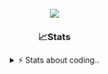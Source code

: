 <div align="center">
  
<p align="center">
  <img src="https://lanyard.cnrad.dev/api/1018290650602553364" />
</p>

### 📈Stats
<details>
    <summary> ⚡ Stats about coding.. </> </summary>
    <br/>

<!--START_SECTION:waka-->
![Code Time](http://img.shields.io/badge/Code%20Time-105%20hrs%2052%20mins-blue)

![Profile Views](http://img.shields.io/badge/Profile%20Views-0-blue)

**🐱 My GitHub Data** 

> 📦 1.2 MB Used in GitHub's Storage 
 > 
> 🏆 1 Contributions in the Year 2025
 > 
> 💼 Opted to Hire
 > 
> 📜 5 Public Repositories 
 > 
> 🔑 19 Private Repositories 
 > 
**I'm an Early 🐤** 

```text
🌞 Morning                26 commits          ██░░░░░░░░░░░░░░░░░░░░░░░   06.82 % 
🌆 Daytime                181 commits         ████████████░░░░░░░░░░░░░   47.51 % 
🌃 Evening                133 commits         █████████░░░░░░░░░░░░░░░░   34.91 % 
🌙 Night                  41 commits          ███░░░░░░░░░░░░░░░░░░░░░░   10.76 % 
```
📅 **I'm Most Productive on Sunday** 

```text
Monday                   22 commits          █░░░░░░░░░░░░░░░░░░░░░░░░   05.77 % 
Tuesday                  47 commits          ███░░░░░░░░░░░░░░░░░░░░░░   12.34 % 
Wednesday                48 commits          ███░░░░░░░░░░░░░░░░░░░░░░   12.60 % 
Thursday                 59 commits          ████░░░░░░░░░░░░░░░░░░░░░   15.49 % 
Friday                   52 commits          ███░░░░░░░░░░░░░░░░░░░░░░   13.65 % 
Saturday                 66 commits          ████░░░░░░░░░░░░░░░░░░░░░   17.32 % 
Sunday                   87 commits          ██████░░░░░░░░░░░░░░░░░░░   22.83 % 
```


📊 **This Week I Spent My Time On** 

```text
🕑︎ Time Zone: Europe/Berlin

💬 Programming Languages: 
No Activity Tracked This Week

🔥 Editors: 
No Activity Tracked This Week

🐱‍💻 Projects: 
No Activity Tracked This Week

💻 Operating System: 
No Activity Tracked This Week
```

**I Mostly Code in JavaScript** 

```text
JavaScript               7 repos             █████████░░░░░░░░░░░░░░░░   35.00 % 
Lua                      6 repos             ████████░░░░░░░░░░░░░░░░░   30.00 % 
Python                   3 repos             ████░░░░░░░░░░░░░░░░░░░░░   15.00 % 
TypeScript               1 repo              █░░░░░░░░░░░░░░░░░░░░░░░░   05.00 % 
HTML                     1 repo              █░░░░░░░░░░░░░░░░░░░░░░░░   05.00 % 
```




 Last Updated on 09/01/2025 22:40:30 UTC
<!--END_SECTION:waka-->
</details>
